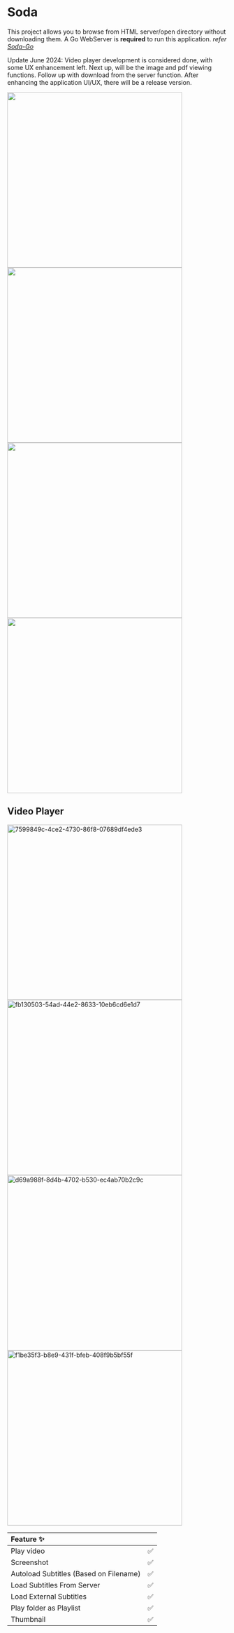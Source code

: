 # Soda
This project allows you to browse from HTML server/open directory without downloading them. A Go WebServer is **required** to run this application. *refer [Soda-Go](https://github.com/jazzsim/soda-go)*

Update June 2024: 
Video player development is considered done, with some UX enhancement left. Next up, will be the image and pdf viewing functions. Follow up with download from the server function. After enhancing the application UI/UX, there will be a release version.

<img src="https://github.com/jazzsim/soda/assets/24294128/c4f132dd-e291-4852-ac7f-22102d081a26" width="400">
<img src="https://github.com/jazzsim/soda/assets/24294128/d7c3557b-47db-4df2-b68c-56cd5ecd1649" width="400">
<img src="https://github.com/jazzsim/soda/assets/24294128/0c5f7e2e-8314-4c09-8af7-ad8ec8529951" width="400">
<img src="https://github.com/jazzsim/soda/assets/24294128/c2df60e6-bb1c-4b6e-9dc3-4579840718f4" width="400">


## Video Player

<img width="400" alt="7599849c-4ce2-4730-86f8-07689df4ede3" src="https://github.com/jazzsim/soda-flutter/assets/24294128/9b3ee003-9f30-48ce-9baf-f086698fe16f">
<img width="400" alt="fb130503-54ad-44e2-8633-10eb6cd6e1d7" src="https://github.com/jazzsim/soda-flutter/assets/24294128/9aa19dcf-192b-4164-a2ef-223843a6c6c5">
<img width="400" alt="d69a988f-8d4b-4702-b530-ec4ab70b2c9c" src="https://github.com/jazzsim/soda-flutter/assets/24294128/b647915b-1385-45e9-8b43-d4ec1a45dfba">
<img width="400" alt="f1be35f3-b8e9-431f-bfeb-408f9b5bf55f" src="https://github.com/jazzsim/soda-flutter/assets/24294128/63a6746a-8a97-4a06-bc6a-7fe43e578770">

| Feature ✨                            |       |
| :------------------------------------ | :-----: |
| Play video                            | ✅      |
| Screenshot                            | ✅      |
| Autoload Subtitles (Based on Filename)| ✅      |
| Load Subtitles From Server            | ✅      |
| Load External Subtitles               | ✅      |
| Play folder as Playlist               | ✅      |
| Thumbnail                             | ✅      |
